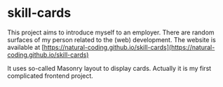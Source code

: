 # skill-cards

This project aims to introduce myself to an employer. There are random surfaces of my person related to the (web) development. The website is available at [https://natural-coding.github.io/skill-cards](https://natural-coding.github.io/skill-cards)

It uses so-called Masonry layout to display cards. Actually it is my first complicated frontend project.

